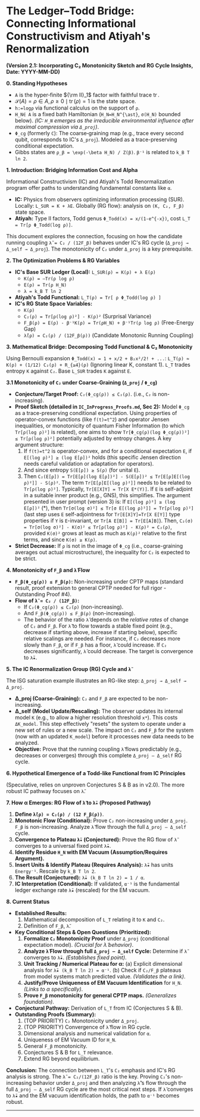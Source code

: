 # The Ledger–Todd Bridge: Connecting Informational Constructivism and Atiyah's Renormalization

**(Version 2.1: Incorporating C₂ Monotonicity Sketch and RG Cycle Insights, Date: YYYY-MM-DD)**

**0. Standing Hypotheses**

*   `A` is the hyper‑finite ${\rm II}_1$ factor with faithful trace $\operatorname{tr}$.
*   $\mathcal S(A)={\rho \in A, \rho \ge 0 \mid \operatorname{tr}(\rho)=1}$ is the state space.
*   `h:=logρ` via functional calculus on the support of `ρ`.
*   `H_N∈ A` is a fixed bath Hamiltonian (`H_N=H_N^{\ast}`, `σ(H_N)` bounded below). *(IC: `H_N` emerges as the irreducible environmental influence after maximal compression via `Δ_proj`)*.
*   `Φ_cg` (formerly `C`): The coarse‑graining map (e.g., trace every second qubit, corresponds to IC's `Δ_proj`). Modeled as a trace-preserving conditional expectation.
*   Gibbs states are `ρ_β = \exp(-\beta H_N) / Z(β)`. `β⁻¹` is related to `k_B T ln 2`.

**1. Introduction: Bridging Information Cost and Alpha**

Informational Constructivism (IC) and Atiyah's Todd Renormalization program offer paths to understanding fundamental constants like `α`.
*   **IC:** Physics from observers optimizing information processing (SUR). Locally: `L_SUR = K + λE`. Globally (RG flow): analysis on `(K, C₂, F_β)` state space.
*   **Atiyah:** Type II factors, Todd genus `Φ_Todd(x) = x/(1-e^{-x})`, cost `L_T = Tr[ρ Φ_Todd(log ρ)]`.

This document explores the connection, focusing on how the candidate running coupling `λ̃ = C₂ / (12F_β)` behaves under IC's RG cycle (`Δ_proj → Δ_self → Δ_proj`). The monotonicity of `C₂` under `Δ_proj` is a key prerequisite.

**2. The Optimization Problems & RG Variables**

*   **IC's Base SUR Ledger (Local):** `L_SUR(ρ) = K(ρ) + λ E(ρ)`
    *   `K(ρ) = –Tr(ρ log ρ)`
    *   `E(ρ) = Tr(ρ H_N)`
    *   `λ = k_B T ln 2`
*   **Atiyah's Todd Functional:** `L_T(ρ) = Tr[ ρ Φ_Todd(log ρ) ]`
*   **IC's RG State Space Variables:**
    *   `K(ρ)`
    *   `C₂(ρ) = Tr[ρ(log ρ)²] - K(ρ)²` (Surprisal Variance)
    *   `F_β(ρ) = E(ρ) - β⁻¹K(ρ) = Tr(ρH_N) + β⁻¹Tr(ρ log ρ)` (Free-Energy Gap)
    *   `λ̃(ρ) = C₂(ρ) / (12F_β(ρ))` (Candidate Monotonic Running Coupling)

**3. Mathematical Bridge: Decomposing Todd Functional & C₂ Monotonicity**

Using Bernoulli expansion `Φ_Todd(x) = 1 + x/2 + B₂x²/2! + ...`:
`L_T(ρ) ≈ K(ρ) + (1/12) C₂(ρ) + R_{≥4}(ρ)` (Ignoring linear K, constant 1).
`L_T` trades entropy `K` against `C₂`. Base `L_SUR` trades `K` against `E`.

**3.1 Monotonicity of `C₂` under Coarse-Graining (`Δ_proj` / `Φ_cg`)**

*   **Conjecture/Target Proof:** `C₂(Φ_cg(ρ)) ≤ C₂(ρ)`. (i.e., `C₂` is non-increasing).
*   **Proof Sketch (detailed in `IC_InProgress_Proofs.md`, Sec 2):**
    Model `Φ_cg` as a trace-preserving conditional expectation.
    Using properties of operator-convex functions (like `f(t)=t^2`) and operator Jensen inequalities, or monotonicity of quantum Fisher Information (to which `Tr[ρ(log ρ)²]` is related), one aims to show `Tr[Φ_cg(ρ)(log Φ_cg(ρ))²] ≤ Tr[ρ(log ρ)²]` potentially adjusted by entropy changes.
    A key argument structure:
    1.  If `f(t)=t^2` is operator-convex, and for a conditional expectation `E`, if `E[(log ρ)²] ≥ (log E[ρ])²` holds (this specific Jensen direction needs careful validation or adaptation for operators).
    2.  And since entropy `S(E[ρ]) ≥ S(ρ)` (for unital `E`).
    3.  Then `C₂(E[ρ]) = Tr[E[ρ](log E[ρ])²] - S(E[ρ])² ≤ Tr[E[ρ]E[(log ρ)²]] - S(ρ)²`.
    The term `Tr[E[ρ]E[(log ρ)²]]` needs to be related to `Tr[ρ(log ρ)²]`. Typically, `Tr[E[X]Y] = Tr[X E*(Y)]`. If `E` is self-adjoint in a suitable inner product (e.g., GNS), this simplifies.
    The argument presented in user prompt (version 3) is:
    If `E[(log ρ)²] ≥ (log E[ρ])²` (*), then `Tr[σ(log σ)²] ≤ Tr[σ E[(log ρ)²]] = Tr[ρ(log ρ)²]` (last step uses `E` self-adjointness for `Tr[E[X]Y]=Tr[X E[Y]]` type properties if `Y` is `E`-invariant, or `Tr[A E[B]] = Tr[E[A]B]`).
    Then, `C₂(σ) = Tr[σ(log σ)²] - K(σ)² ≤ Tr[ρ(log ρ)²] - K(ρ)² = C₂(ρ)`, provided `K(σ)²` grows at least as much as `K(ρ)²` relative to the first terms, and since `K(σ) ≥ K(ρ)`.
*   **Strict Decrease:** If `ρ` is not in the image of `Φ_cg` (i.e., coarse-graining averages out actual microstructure), the inequality for `C₂` is expected to be strict.

**4. Monotonicity of `F_β` and `λ̃` Flow**

*   **`F_β(Φ_cg(ρ)) ≤ F_β(ρ)`:** Non-increasing under CPTP maps (standard result, proof extension to general CPTP needed for full rigor - Outstanding Proof #4).
*   **Flow of `λ̃ = C₂ / (12F_β)`:**
    *   If `C₂(Φ_cg(ρ)) ≤ C₂(ρ)` (non-increasing).
    *   And `F_β(Φ_cg(ρ)) ≤ F_β(ρ)` (non-increasing).
    *   The behavior of the ratio `λ̃` depends on the *relative rates* of change of `C₂` and `F_β`. For `λ̃` to flow towards a stable fixed point (e.g., decrease if starting above, increase if starting below), specific relative scalings are needed. For instance, if `C₂` decreases more slowly than `F_β`, or if `F_β` has a floor, `λ̃` could increase. If `C₂` decreases significantly, `λ̃` could decrease. The target is convergence to `λ̃★`.

**5. The IC Renormalization Group (RG) Cycle and `λ̃`**

The ISG saturation example illustrates an RG-like step: `Δ_proj → Δ_self → Δ_proj`.
*   **Δ_proj (Coarse-Graining):** `C₂` and `F_β` are expected to be non-increasing.
*   **Δ_self (Model Update/Rescaling):** The observer updates its internal model `K` (e.g., to allow a higher resolution threshold `x*`). This costs `ΔK_model`. This step effectively "resets" the system to operate under a new set of rules or a new scale. The impact on `C₂` and `F_β` for the system (now with an updated `K_model`) before it processes new data needs to be analyzed.
*   **Objective:** Prove that the running coupling `λ̃` flows predictably (e.g., decreases or converges) through this complete `Δ_proj – Δ_self` RG cycle.

**6. Hypothetical Emergence of a Todd-like Functional from IC Principles**

(Speculative, relies on unproven Conjectures S & B as in v2.0). The more robust IC pathway focuses on `λ̃`.

**7. How α Emerges: RG Flow of `λ̃` to `λ̃★` (Proposed Pathway)**

1.  **Define `λ̃(ρ) = C₂(ρ) / (12 F_β(ρ))`**.
2.  **Monotonic Flow (Conditional):** Prove `C₂` non-increasing under `Δ_proj`. `F_β` is non-increasing. Analyze `λ̃` flow through the full `Δ_proj – Δ_self` cycle.
3.  **Convergence to Plateau `λ̃★` (Conjectured):** Prove the RG flow of `λ̃` converges to a universal fixed point `λ̃★`.
4.  **Identify Residue `H_N` with EM Vacuum (Assumption/Requires Argument).**
5.  **Insert Units & Identify Plateau (Requires Analysis):** `λ̃★` has units `Energy⁻¹`. Rescale by `k_B T ln 2`.
6.  **The Result (Conjectured):** `λ̃★ (k_B T ln 2) = 1 / α`.
7.  **IC Interpretation (Conditional):** If validated, `α⁻¹` is the fundamental ledger exchange rate `λ̃★` (rescaled) for the EM vacuum.

**8. Current Status**

*   **Established Results:**
    1.  Mathematical decomposition of `L_T` relating it to `K` and `C₂`.
    2.  Definition of `F_β`, `λ̃`.
*   **Key Conditional Steps & Open Questions (Prioritized):**
    1.  **Formalize `C₂` Monotonicity Proof** under `Δ_proj` (conditional expectation model). *(Crucial for λ̃ behavior)*.
    2.  **Analyze `λ̃` Flow through full `Δ_proj – Δ_self` Cycle:** Determine if `λ̃` converges to `λ̃★`. *(Establishes fixed point)*.
    3.  **Unit Tracking / Numerical Plateau for α:** (a) Explicit dimensional analysis for `λ̃★ (k_B T ln 2) = α⁻¹`. (b) Check if `C₂/F_β` plateaus from model systems match predicted value. *(Validates the α link)*.
    4.  **Justify/Prove Uniqueness of EM Vacuum Identification** for `H_N`. *(Links to α specifically)*.
    5.  **Prove `F_β` monotonicity for general CPTP maps.** *(Generalizes foundation)*.
*   **Conjectural Pathway:** Derivation of `L_T` from IC (Conjectures S & B).
*   **Outstanding Proofs (Summary):**
    1.  (TOP PRIORITY) `C₂` Monotonicity under `Δ_proj`.
    2.  (TOP PRIORITY) Convergence of `λ̃` flow in RG cycle.
    3.  Dimensional analysis and numerical validation for `α`.
    4.  Uniqueness of EM Vacuum ID for `H_N`.
    5.  General `F_β` monotonicity.
    6.  Conjectures S & B for `L_T` relevance.
    7.  Extend RG beyond equilibrium.

**Conclusion:** The connection between `L_T`'s `C₂` emphasis and IC's RG analysis is strong. The `λ̃ = C₂/(12F_β)` ratio is the key. Proving `C₂`'s non-increasing behavior under `Δ_proj` and then analyzing `λ̃`'s flow through the full `Δ_proj – Δ_self` RG cycle are the most critical next steps. If `λ̃` converges to `λ̃★` and the EM vacuum identification holds, the path to `α⁻¹` becomes robust.

---
